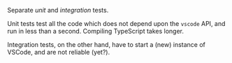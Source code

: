Separate *unit* and *integration* tests.

Unit tests test all the code which does not depend upon the `vscode` API, and run in less than a second.
Compiling TypeScript takes longer.

Integration tests, on the other hand, have to start a (new) instance of VSCode, and are not reliable (yet?).
